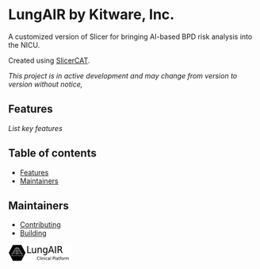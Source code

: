 LungAIR by Kitware, Inc.
================================

A customized version of Slicer for bringing AI-based BPD risk analysis into the NICU.

Created using [SlicerCAT](https://www.kitware.com/slicercat-creating-custom-applications-based-on-3d-slicer/).

_This project is in active development and may change from version to version without notice,_

## Features

_List key features_


## Table of contents

* [Features](#features)
* [Maintainers](#maintainers)


## Maintainers

* [Contributing](CONTRIBUTING.md)
* [Building](BUILD.md)


![LungAIR by Kitware, Inc.](Applications/LungAIRApp/Resources/Images/LogoFull.png?raw=true)

